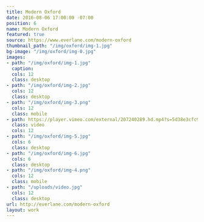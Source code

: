```yaml
---
title: Modern Oxford
date: 2016-08-06 17:00:00 -07:00
position: 6
name: Modern Oxford
featured: true
source: https://www.everlane.com/modern-oxford
thumbnail_path: "/img/oxford/img-1.jpg"
bg-image: "/img/oxford/img-0.jpg"
images:
- path: "/img/oxford/img-1.jpg"
  caption:
  cols: 12
  class: desktop
- path: "/img/oxford/img-2.jpg"
  cols: 12
  class: desktop
- path: "/img/oxford/img-3.png"
  cols: 12
  class: mobile
- path: https://player.vimeo.com/external/207240289.hd.mp4?s=5d38e3cfc988a2286b40fa2244279af3682d9aa0&profile_id=174
  class: video
  cols: 12
- path: "/img/oxford/img-5.jpg"
  cols: 6
  class: desktop
- path: "/img/oxford/img-6.jpg"
  cols: 6
  class: desktop
- path: "/img/oxford/img-4.png"
  cols: 12
  class: mobile
- path: "/uploads/video.jpg"
  cols: 12
  class: desktop
url: http://everlane.com/modern-oxford
layout: work
---
```

